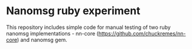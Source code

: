 Nanomsg ruby experiment
=======================

This repository includes simple code for manual testing of two ruby nanomsg implementations - nn-core (https://github.com/chuckremes/nn-core) and nanomsg gem.